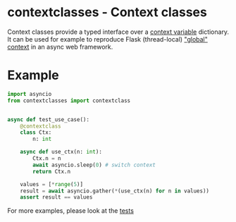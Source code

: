 # contextclasses - Context classes

Context classes provide a typed interface over a [context variable](https://docs.python.org/3/library/contextvars.html#contextvars.ContextVar) dictionary.
It can be used for example to reproduce Flask (thread-local) ["global" context](https://flask.palletsprojects.com/en/1.1.x/appcontext/) in an async web framework.

# Example

```python
import asyncio
from contextclasses import contextclass


async def test_use_case():
    @contextclass
    class Ctx:
        n: int

    async def use_ctx(n: int):
        Ctx.n = n
        await asyncio.sleep(0) # switch context
        return Ctx.n

    values = [*range(5)]
    result = await asyncio.gather(*(use_ctx(n) for n in values))
    assert result == values
```

For more examples, please look at the [tests](tests)